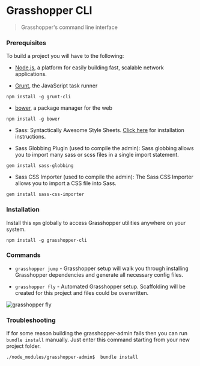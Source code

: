 # Grasshopper CLI


> Grasshopper's command line interface

### Prerequisites


To build a project you will have to the following:

* [Node.js](http://nodejs.org/download/), a platform for easily building fast, scalable network applications.

* [Grunt](http://gruntjs.com/), the JavaScript task runner

```
npm install -g grunt-cli
```

* [bower](http://bower.io/), a package manager for the web

```
npm install -g bower
```

* Sass: Syntactically Awesome Style Sheets. [Click here](http://sass-lang.com/install) for installation instructions.

* Sass Globbing Plugin (used to compile the admin): Sass globbing allows you to import many sass or scss files in a single import statement.

```
gem install sass-globbing
```

* Sass CSS Importer (used to compile the admin): The Sass CSS Importer allows you to import a CSS file into Sass.

```
gem install sass-css-importer
```

### Installation

Install this `npm` globally to access Grasshopper utilities anywhere on your system.

    npm install -g grasshopper-cli

### Commands

* `grasshopper jump` - Grasshopper setup will walk you through installing Grasshopper dependencies and generate all necessary config files.

* `grasshopper fly` - Automated Grasshopper setup. Scaffolding will be created for this project and files could be overwritten.

![grasshopper fly](https://s3.amazonaws.com/SolidInteractive/images/grasshopper/grasshopper-cli-fly.png)

### Troubleshooting

If for some reason building the grasshopper-admin fails then you can run `bundle install` manually. Just enter this command starting from your new project folder.

`./node_modules/grasshopper-admin$  bundle install`